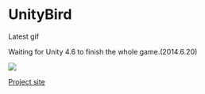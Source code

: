 UnityBird
=========

Latest gif

Waiting for Unity 4.6 to finish the whole game.(2014.6.20)

<img src="https://cloud.githubusercontent.com/assets/1802419/3210677/ac3aee54-eed9-11e3-8e2d-b1ff58c36b17.gif">

<a href="https://github.com/crosslife/UnityBird">Project site</a>
